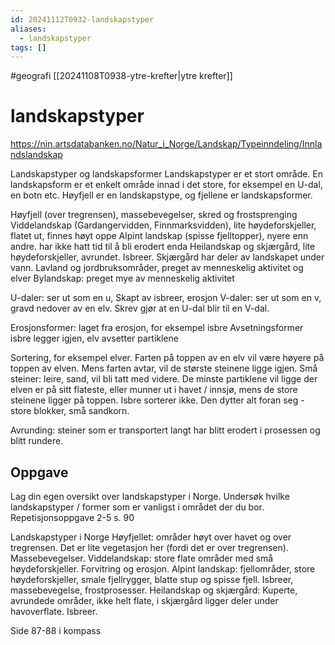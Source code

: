 ```yaml
---
id: 20241112T0932-landskapstyper
aliases:
  - landskapstyper
tags: []
---
```


#geografi [[20241108T0938-ytre-krefter|ytre krefter]]

# landskapstyper

https://nin.artsdatabanken.no/Natur_i_Norge/Landskap/Typeinndeling/Innlandslandskap

Landskapstyper og landskapsformer
Landskapstyper er et stort område. En landskapsform er et enkelt område innad i det store, for eksempel en U-dal, en botn etc.
Høyfjell er en landskapstype, og fjellene er landskapsformer.

Høyfjell (over tregrensen), massebevegelser, skred og frostsprenging
Viddelandskap (Gardangervidden, Finnmarksvidden), lite høydeforskjeller, flatet ut, finnes høyt oppe
Alpint landskap (spisse fjelltopper), nyere enn andre. har ikke hatt tid til å bli erodert enda
Heilandskap og skjærgård, lite høydeforskjeller, avrundet. Isbreer. Skjærgård har deler av landskapet under vann.
Lavland og jordbruksområder, preget av menneskelig aktivitet og elver
Bylandskap: preget mye av menneskelig aktivitet

U-daler: ser ut som en u, Skapt av isbreer, erosjon
V-daler: ser ut som en v, gravd nedover av en elv. Skrev gjør at en U-dal blir til en V-dal.

Erosjonsformer: laget fra erosjon, for eksempel isbre
Avsetningsformer isbre legger igjen, elv avsetter partiklene

Sortering, for eksempel elver. Farten på toppen av en elv vil være høyere på toppen av elven. Mens farten avtar, vil de største steinene ligge igjen. Små steiner: leire, sand, vil bli tatt med videre. De minste partiklene vil ligge der elven er på sitt flateste, eller munner ut i havet / innsjø, mens de store steinene ligger på toppen.
Isbre sorterer ikke. Den dytter alt foran seg - store blokker, små sandkorn.

Avrunding: steiner som er transportert langt har blitt erodert i prosessen og blitt rundere.

## Oppgave

Lag din egen oversikt over landskapstyper i Norge.
Undersøk hvilke landskapstyper / former som er vanligst i området der du bor.
Repetisjonsoppgave 2-5 s. 90

Landskapstyper i Norge
Høyfjellet: områder høyt over havet og over tregrensen. Det er lite vegetasjon her (fordi det er over tregrensen). Massebevegelser.
Viddelandskap: store flate områder med små høydeforskjeller. Forvitring og erosjon.
Alpint landskap: fjellområder, store høydeforskjeller, smale fjellrygger, blatte stup og spisse fjell. Isbreer, massebevegelse, frostprosesser.
Heilandskap og skjærgård: Kuperte, avrundede områder, ikke helt flate, i skjærgård ligger deler under havoverflate. Isbreer.

Side 87-88 i kompass
